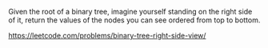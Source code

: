 Given the root of a binary tree, imagine yourself standing on the right side of it, return the values of the nodes you can see ordered from top to bottom.

https://leetcode.com/problems/binary-tree-right-side-view/